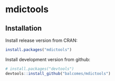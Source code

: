 # mdictools

## Installation

Install release version from CRAN:

```R
install.packages("mdictools")
```

Install development version from github:

```R
# install.packages("devtools")
devtools::install_github("balcomes/mdictools")
```
